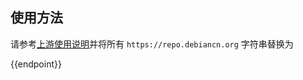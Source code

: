 ## 使用方法

请参考[上游使用说明](https://github.com/debiancn/repo)并将所有 `https://repo.debiancn.org` 字符串替换为

<tmpl>
{{endpoint}}
</tmpl>
